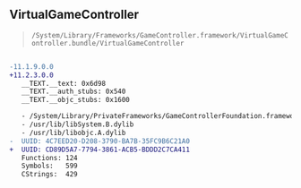 ## VirtualGameController

> `/System/Library/Frameworks/GameController.framework/VirtualGameController.bundle/VirtualGameController`

```diff

-11.1.9.0.0
+11.2.3.0.0
   __TEXT.__text: 0x6d98
   __TEXT.__auth_stubs: 0x540
   __TEXT.__objc_stubs: 0x1600

   - /System/Library/PrivateFrameworks/GameControllerFoundation.framework/GameControllerFoundation
   - /usr/lib/libSystem.B.dylib
   - /usr/lib/libobjc.A.dylib
-  UUID: 4C7EED20-D208-3790-BA7B-35FC9B6C21A0
+  UUID: CD89D5A7-7794-3861-ACB5-BDDD2C7CA411
   Functions: 124
   Symbols:   599
   CStrings:  429

```
